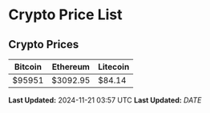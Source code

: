 # Crypto Price List

## Crypto Prices
| Bitcoin | Ethereum | Litecoin |
| ------- | -------- | -------- |
| $95951 | $3092.95 | $84.14 |
**Last Updated:** 2024-11-21 03:57 UTC
**Last Updated:** $DATE$
